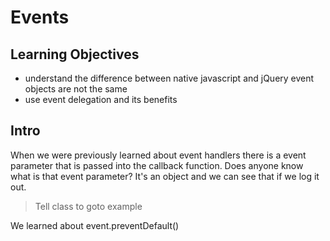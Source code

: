 # Events

## Learning Objectives
- understand the difference between native javascript and jQuery event objects are not the same
- use event delegation and its benefits

## Intro
When we were previously learned about event handlers there is a event parameter that is passed
into the callback function. Does anyone know what is that event parameter?
It's an object and we can see that if we log it out.

> Tell class to goto example

We learned about event.preventDefault()
